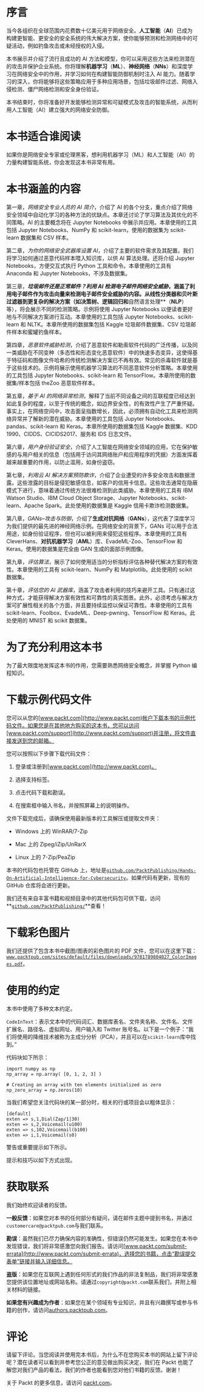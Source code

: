 # 序言

当今各组织在全球范围内花费数十亿美元用于网络安全。**人工智能**（**AI**）已成为构建更智能、更安全的安全系统的伟大解决方案，使你能够预测和检测网络中的可疑活动，例如钓鱼攻击或未经授权的入侵。

本书展示并介绍了流行且成功的 AI 方法和模型，你可以采用这些方法来检测潜在的攻击并保护企业系统。你将理解**机器学习**（**ML**）、**神经网络**（**NNs**）和深度学习在网络安全中的作用，并学习如何在构建智能防御机制时注入 AI 能力。随着学习的深入，你将能够将这些策略应用于多种应用场景，包括垃圾邮件过滤、网络入侵检测、僵尸网络检测和安全身份验证。

本书结束时，你将准备好开发能够检测异常和可疑模式及攻击的智能系统，从而利用人工智能（AI）建立强大的网络安全防御。

# 本书适合谁阅读

如果你是网络安全专家或伦理黑客，想利用机器学习（ML）和人工智能（AI）的力量构建智能系统，你会发现这本书非常有用。

# 本书涵盖的内容

第一章，*网络安全专业人员的 AI 简介*，介绍了 AI 的各个分支，重点介绍了网络安全领域中自动化学习的各种方法的优缺点。本章还讨论了学习算法及其优化的不同策略。AI 的主要概念将在 Jupyter Notebooks 中展示并应用。本章使用的工具包括 Jupyter Notebooks、NumPy 和 scikit-learn，使用的数据集为 scikit-learn 数据集和 CSV 样本。

第二章，*为你的网络安全武器库设置 AI*，介绍了主要的软件需求及其配置。我们将学习如何通过恶意代码样本喂入知识库，以供 AI 算法处理。还将介绍 Jupyter Notebooks，方便交互式执行 Python 工具和命令。本章使用的工具有 Anaconda 和 Jupyter Notebooks，不涉及数据集。

第三章，***垃圾邮件还是正常邮件？利用 AI 检测电子邮件网络安全威胁*，涵盖了利用电子邮件作为攻击向量来检测电子邮件安全威胁的内容。从线性分类器和贝叶斯过滤器到更复杂的解决方案（如决策树、逻辑回归和**自然语言处理**（**NLP**）等），将会展示不同的检测策略。示例将使用 Jupyter Notebooks 以便读者更好地与不同解决方案进行互动。本章使用的工具包括 Jupyter Notebooks、scikit-learn 和 NLTK。本章所使用的数据集包括 Kaggle 垃圾邮件数据集、CSV 垃圾邮件样本和蜜罐钓鱼样本。

第四章，*恶意软件威胁检测*，介绍了恶意软件和勒索软件代码的广泛传播，以及同一类威胁在不同变种（多态性和形态变化恶意软件）中的快速多态变异，这使得基于特征码和图像文件哈希的传统检测解决方案已不再有效。常见的杀毒软件就是基于这些技术的。示例将展示使用机器学习算法的不同恶意软件分析策略。本章使用的工具包括 Jupyter Notebooks、scikit-learn 和 TensorFlow。本章所使用的数据集/样本包括 theZoo 恶意软件样本。

第五章，*基于 AI 的网络异常检测*，解释了当前不同设备之间的互联程度已经达到如此复杂的程度，以至于传统的概念，如边界安全性，的有效性产生了严重怀疑。事实上，在网络空间中，攻击面呈指数增长，因此，必须拥有自动化工具来检测网络异常并了解新的潜在威胁。本章使用的工具包括 Jupyter Notebooks、pandas、scikit-learn 和 Keras。本章所使用的数据集包括 Kaggle 数据集、KDD 1990、CIDDS、CICIDS2017、服务和 IDS 日志文件。

第六章，*用户身份验证安全*，介绍了人工智能在网络安全领域的应用，它在保护敏感的与用户相关的信息（包括用于访问其网络账户和应用程序的凭据）方面发挥着越来越重要的作用，以防止滥用，如身份盗窃。

第七章，*利用云 AI 解决方案预防欺诈*，介绍了企业遭受的许多安全攻击和数据泄露。这些泄露的目标是侵犯敏感信息，如客户的信用卡信息。这些攻击通常在隐蔽模式下进行，意味着通过传统方法很难检测到此类威胁。本章使用的工具有 IBM Watson Studio、IBM Cloud Object Storage、Jupyter Notebooks、scikit-learn、Apache Spark。此处使用的数据集是 Kaggle 信用卡欺诈检测数据集。

第八章，*GANs–攻击与防御*，介绍了**生成对抗网络**（**GANs**），这代表了深度学习为我们提供的最先进的神经网络示例。在网络安全的背景下，GANs 可以用于合法用途，如身份验证程序，但也可以被利用来侵犯这些程序。本章使用的工具有 CleverHans、**对抗机器学习**（**AML**）库、EvadeML-Zoo、TensorFlow 和 Keras。使用的数据集是完全由 GAN 生成的面部示例图像。

第九章，*评估算法*，展示了如何使用适当的分析指标评估各种替代解决方案的有效性。本章使用的工具有 scikit-learn、NumPy 和 Matplotlib。此处使用的 scikit 数据集。

第十章，*评估您的 AI 武器库*，涵盖了攻击者利用的技巧来避开工具。只有通过这种方式，才能获得解决方案有效性和可靠性的真实图景。此外，必须考虑与解决方案可扩展性相关的各个方面，并且要持续监控以保证可靠性。本章使用的工具有 scikit-learn、Foolbox、EvadeML、Deep-pwning、TensorFlow 和 Keras。此处使用的 MNIST 和 scikit 数据集。

# 为了充分利用这本书

为了最大限度地发挥这本书的作用，您需要熟悉网络安全概念，并掌握 Python 编程知识。

# 下载示例代码文件

您可以从您的[www.packt.com](http://www.packt.com)帐户下载本书的示例代码文件。如果您是在其他地方购买的这本书，您可以访问[www.packt.com/support](http://www.packt.com/support)并注册，将文件直接发送到您的邮箱。

您可以按照以下步骤下载代码文件：

1.  登录或注册到[www.packt.com](http://www.packt.com)。

1.  选择支持标签。

1.  点击代码下载和勘误。

1.  在搜索框中输入书名，并按照屏幕上的说明操作。

文件下载完成后，请确保使用最新版本的工具解压或提取文件夹：

+   Windows 上的 WinRAR/7-Zip

+   Mac 上的 Zipeg/iZip/UnRarX

+   Linux 上的 7-Zip/PeaZip

本书的代码包也托管在 GitHub 上，地址是[`github.com/PacktPublishing/Hands-On-Artificial-Intelligence-for-Cybersecurity`](https://github.com/PacktPublishing/Hands-On-Artificial-Intelligence-for-Cybersecurity)。如果代码有更新，现有的 GitHub 仓库将会进行更新。

我们还有来自丰富书籍和视频目录中的其他代码包可供下载，访问**[`github.com/PacktPublishing/`](https://github.com/PacktPublishing/)**查看！

# 下载彩色图片

我们还提供了包含本书中截图/图表的彩色图片的 PDF 文件，您可以在这里下载：[`www.packtpub.com/sites/default/files/downloads/9781789804027_ColorImages.pdf`](http://www.packtpub.com/sites/default/files/downloads/9781789804027_ColorImages.pdf)。

# 使用的约定

本书中使用了多种文本约定。

`CodeInText`：表示文本中的代码词汇、数据库表名、文件夹名称、文件名、文件扩展名、路径名、虚拟网址、用户输入和 Twitter 账号名。以下是一个例子：“我们将使用的降维技术被称为主成分分析（PCA），并且可以在`scikit-learn`库中找到。”

代码块如下所示：

```
import numpy as np
np_array = np.array( [0, 1, 2, 3] )

# Creating an array with ten elements initialized as zero
np_zero_array = np.zeros(10)
```

当我们希望您关注代码块的某一部分时，相关的行或项目会以粗体显示：

```
[default]
exten => s,1,Dial(Zap/1|30)
exten => s,2,Voicemail(u100)
exten => s,102,Voicemail(b100)
exten => i,1,Voicemail(s0)
```

警告或重要提示如下所示。

提示和技巧以如下方式出现。

# 获取联系

我们始终欢迎读者的反馈。

**一般反馈**：如果您对本书的任何部分有疑问，请在邮件主题中提到书名，并通过`customercare@packtpub.com`与我们联系。

**勘误**：虽然我们已尽力确保内容的准确性，但错误仍然可能发生。如果您在本书中发现错误，我们将非常感激您向我们报告。请访问[www.packt.com/submit-errata](http://www.packt.com/submit-errata)，选择您的书籍，点击“勘误提交表单”链接并输入详细信息。

**盗版**：如果您在互联网上遇到任何形式的我们作品的非法复制品，我们将非常感激您提供该位置地址或网站名称。请通过`copyright@packt.com`联系我们，并附上相关材料的链接。

**如果您有兴趣成为作者**：如果您在某个领域有专业知识，并且有兴趣撰写或参与书籍的创作，请访问[authors.packtpub.com](http://authors.packtpub.com/)。

# 评论

请留下评论。当您阅读并使用完本书后，为什么不在您购买本书的网站上留下评论呢？潜在读者可以看到并参考您公正的意见做出购买决定，我们在 Packt 也能了解您对我们产品的看法，我们的作者也能看到您对他们书籍的反馈。谢谢！

关于 Packt 的更多信息，请访问 [packt.com](http://www.packt.com/)。
